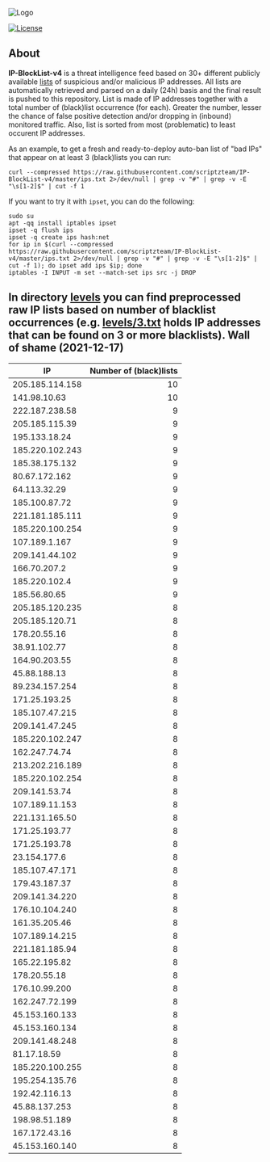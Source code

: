 ![Logo](https://i.imgur.com/PyKLAe7.png)

[![License](https://img.shields.io/badge/license-The_Unlicense-red.svg)](https://unlicense.org/)

About
----

**IP-BlockList-v4** is a threat intelligence feed based on 30+ different publicly available [lists](https://github.com/stamparm/maltrail) of suspicious and/or malicious IP addresses. All lists are automatically retrieved and parsed on a daily (24h) basis and the final result is pushed to this repository. List is made of IP addresses together with a total number of (black)list occurrence (for each). Greater the number, lesser the chance of false positive detection and/or dropping in (inbound) monitored traffic. Also, list is sorted from most (problematic) to least occurent IP addresses.

As an example, to get a fresh and ready-to-deploy auto-ban list of "bad IPs" that appear on at least 3 (black)lists you can run:

```
curl --compressed https://raw.githubusercontent.com/scriptzteam/IP-BlockList-v4/master/ips.txt 2>/dev/null | grep -v "#" | grep -v -E "\s[1-2]$" | cut -f 1
```

If you want to try it with `ipset`, you can do the following:

```
sudo su
apt -qq install iptables ipset
ipset -q flush ips
ipset -q create ips hash:net
for ip in $(curl --compressed https://raw.githubusercontent.com/scriptzteam/IP-BlockList-v4/master/ips.txt 2>/dev/null | grep -v "#" | grep -v -E "\s[1-2]$" | cut -f 1); do ipset add ips $ip; done
iptables -I INPUT -m set --match-set ips src -j DROP
```

In directory [levels](levels) you can find preprocessed raw IP lists based on number of blacklist occurrences (e.g. [levels/3.txt](levels/3.txt) holds IP addresses that can be found on 3 or more blacklists).
Wall of shame (2021-12-17)
----

|IP|Number of (black)lists|
|---|--:|
205.185.114.158|10
141.98.10.63|10
222.187.238.58|9
205.185.115.39|9
195.133.18.24|9
185.220.102.243|9
185.38.175.132|9
80.67.172.162|9
64.113.32.29|9
185.100.87.72|9
221.181.185.111|9
185.220.100.254|9
107.189.1.167|9
209.141.44.102|9
166.70.207.2|9
185.220.102.4|9
185.56.80.65|9
205.185.120.235|8
205.185.120.71|8
178.20.55.16|8
38.91.102.77|8
164.90.203.55|8
45.88.188.13|8
89.234.157.254|8
171.25.193.25|8
185.107.47.215|8
209.141.47.245|8
185.220.102.247|8
162.247.74.74|8
213.202.216.189|8
185.220.102.254|8
209.141.53.74|8
107.189.11.153|8
221.131.165.50|8
171.25.193.77|8
171.25.193.78|8
23.154.177.6|8
185.107.47.171|8
179.43.187.37|8
209.141.34.220|8
176.10.104.240|8
161.35.205.46|8
107.189.14.215|8
221.181.185.94|8
165.22.195.82|8
178.20.55.18|8
176.10.99.200|8
162.247.72.199|8
45.153.160.133|8
45.153.160.134|8
209.141.48.248|8
81.17.18.59|8
185.220.100.255|8
195.254.135.76|8
192.42.116.13|8
45.88.137.253|8
198.98.51.189|8
167.172.43.16|8
45.153.160.140|8
